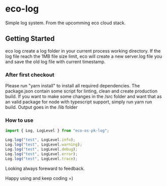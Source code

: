 # eco-log

Simple log system. From the upcomming eco cloud stack.

## Getting Started

eco log create a log folder in your current process working directory. If the log file reach the 1MB file size limit, eco will create a new server.log file you and save the old log file with current timestamp.

### After first checkout

Please run "yarn install" to install all required dependencies. The package.json contain some script for linting, clean and create production build.
If you want to make some changes in the /src folder and want that as an valid package for node with typescript support, simply run yarn run build. Output goes in the /lib folder

### How to use

```typescript
import { Log, LogLevel } from "eco-os-pk-log";

Log.log("test", LogLevel.info);
Log.log("test", LogLevel.warning);
Log.log("test", LogLevel.debug);
Log.log("test", LogLevel.error);
Log.log("test", LogLevel.trace);
```

Looking always foreward to feedback.

Happy using and keep coding =)